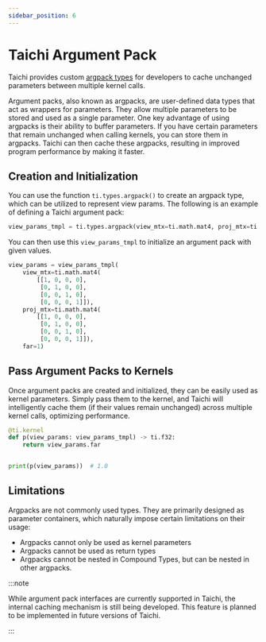 ```yaml
---
sidebar_position: 6
---
```


# Taichi Argument Pack

Taichi provides custom [argpack types](../type_system/type.md#argument-pack-type) for developers to cache unchanged parameters between multiple kernel calls.

Argument packs, also known as argpacks, are user-defined data types that act as wrappers for parameters. They allow multiple parameters to be stored and used as a single parameter. One key advantage of using argpacks is their ability to buffer parameters. If you have certain parameters that remain unchanged when calling kernels, you can store them in argpacks. Taichi can then cache these argpacks, resulting in improved program performance by making it faster.

## Creation and Initialization

You can use the function `ti.types.argpack()` to create an argpack type, which can be utilized to represent view params. The following is an example of defining a Taichi argument pack:

```python
view_params_tmpl = ti.types.argpack(view_mtx=ti.math.mat4, proj_mtx=ti.math.mat4, far=ti.f32)
```

You can then use this `view_params_tmpl` to initialize an argument pack with given values.

```python cont
view_params = view_params_tmpl(
    view_mtx=ti.math.mat4(
        [[1, 0, 0, 0],
         [0, 1, 0, 0],
         [0, 0, 1, 0],
         [0, 0, 0, 1]]),
    proj_mtx=ti.math.mat4(
        [[1, 0, 0, 0],
         [0, 1, 0, 0],
         [0, 0, 1, 0],
         [0, 0, 0, 1]]),
    far=1)
```

## Pass Argument Packs to Kernels

Once argument packs are created and initialized, they can be easily used as kernel parameters. Simply pass them to the kernel, and Taichi will intelligently cache them (if their values remain unchanged) across multiple kernel calls, optimizing performance.

```python cont
@ti.kernel
def p(view_params: view_params_tmpl) -> ti.f32:
    return view_params.far


print(p(view_params))  # 1.0
```

## Limitations

Argpacks are not commonly used types. They are primarily designed as parameter containers, which naturally impose certain limitations on their usage:

- Argpacks cannot only be used as kernel parameters
- Argpacks cannot be used as return types
- Argpacks cannot be nested in Compound Types, but can be nested in other argpacks.

:::note

While argument pack interfaces are currently supported in Taichi, the internal caching mechanism is still being developed. This feature is planned to be implemented in future versions of Taichi.

:::

